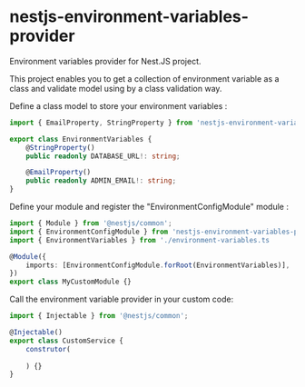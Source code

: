 # nestjs-environment-variables-provider
Environment variables provider for Nest.JS project.

This project enables you to get a collection of environment variable as a class and validate model using by a class validation way.

Define a class model to store your environment variables :

``` Typescript
import { EmailProperty, StringProperty } from 'nestjs-environment-variables-provider';

export class EnvironmentVariables {
    @StringProperty()
    public readonly DATABASE_URL!: string;

    @EmailProperty()
    public readonly ADMIN_EMAIL!: string;
}
```

Define your module and register the "EnvironmentConfigModule" module :

``` Typescript
import { Module } from '@nestjs/common';
import { EnvironmentConfigModule } from 'nestjs-environment-variables-provider';
import { EnvironmentVariables } from './environment-variables.ts

@Module({
    imports: [EnvironmentConfigModule.forRoot(EnvironmentVariables)],
})
export class MyCustomModule {}
```

Call the environment variable provider in your custom code:

``` Typescript
import { Injectable } from '@nestjs/common';

@Injectable()
export class CustomService {
    construtor(
        
    ) {}
}

```
